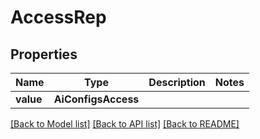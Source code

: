 # AccessRep


## Properties
Name | Type | Description | Notes
------------ | ------------- | ------------- | -------------
**value** | **AiConfigsAccess** |  | 

[[Back to Model list]](../README.md#documentation-for-models) [[Back to API list]](../README.md#documentation-for-api-endpoints) [[Back to README]](../README.md)


